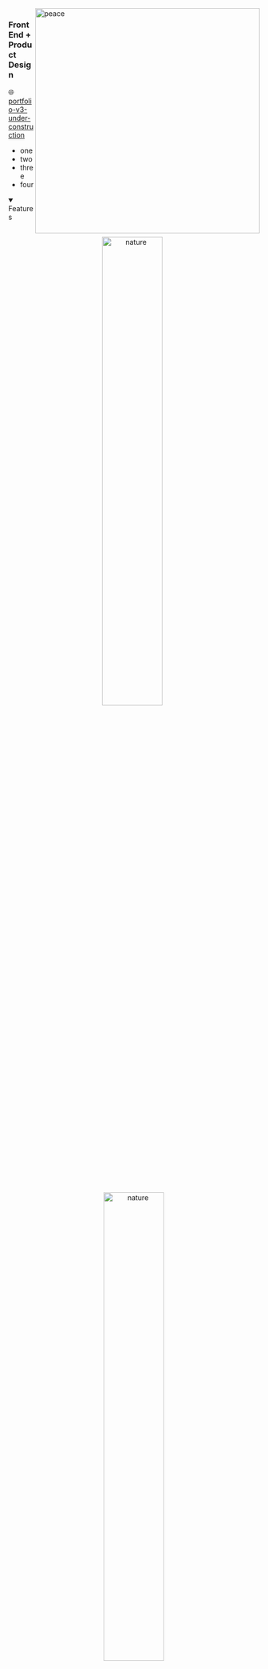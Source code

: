
<img align="right" src="https://media.giphy.com/media/v1.Y2lkPTc5MGI3NjExaWt0ajYxbmtvdGZ3dTh6cnpjYWFuenEzdGUza3FndmtrN2o1eDR3OCZlcD12MV9pbnRlcm5hbF9naWZfYnlfaWQmY3Q9Zw/L2HuVpmuQhK3nu2vfz/giphy.gif" height="450" alt="peace" />
<h3> FrontEnd + Product Design</h3>
🌐 <a href="#">portfolio-v3-under-construction</a>

* one
* two
* three
* four

<details open>
<summary>
 Features
</summary> <br />

<p align="center">
    <img width="49%" src="https://i.ibb.co/K7SQDyG/Never-Really-Over-minsoon.gif" alt="nature"/>
&nbsp;
    <img width="49%" src="https://i.ibb.co/K7SQDyG/Never-Really-Over-minsoon.gif" alt="nature"/>
</p>
<p align="center">
    <img width="49%" src="https://i.ibb.co/K7SQDyG/Never-Really-Over-minsoon.gif" alt="nature"/>
&nbsp;
    <img width="49%" src="https://i.ibb.co/K7SQDyG/Never-Really-Over-minsoon.gif" alt="nature"/>
</p>

</details>
